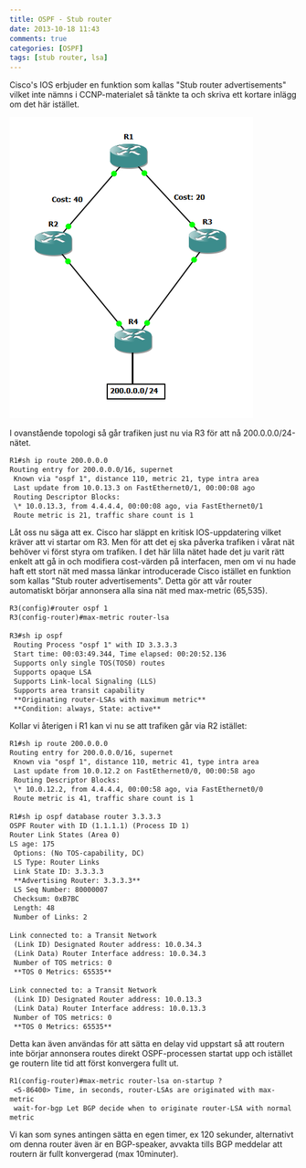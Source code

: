 ```yaml
---
title: OSPF - Stub router
date: 2013-10-18 11:43
comments: true
categories: [OSPF]
tags: [stub router, lsa]
---
```

Cisco's IOS erbjuder en funktion som kallas "Stub router advertisements" vilket inte nämns i CCNP-materialet så tänkte ta och skriva ett kortare inlägg om det här istället. 

![OSPF-stubrouter](/assets/images/2013/10/ospf-stubrouter.png) 

I ovanstående topologi så går trafiken just nu via R3 för att nå 200.0.0.0/24-nätet.
```
R1#sh ip route 200.0.0.0
Routing entry for 200.0.0.0/16, supernet
 Known via "ospf 1", distance 110, metric 21, type intra area
 Last update from 10.0.13.3 on FastEthernet0/1, 00:00:08 ago
 Routing Descriptor Blocks:
 \* 10.0.13.3, from 4.4.4.4, 00:00:08 ago, via FastEthernet0/1
 Route metric is 21, traffic share count is 1
```
Låt oss nu säga att ex. Cisco har släppt en kritisk IOS-uppdatering vilket kräver att vi startar om R3. Men för att det ej ska påverka trafiken i vårat nät behöver vi först styra om trafiken. I det här lilla nätet hade det ju varit rätt enkelt att gå in och modifiera cost-värden på interfacen, men om vi nu hade haft ett stort nät med massa länkar introducerade Cisco istället en funktion som kallas "Stub router advertisements". Detta gör att vår router automatiskt börjar annonsera alla sina nät med max-metric (65,535).

```
R3(config)#router ospf 1
R3(config-router)#max-metric router-lsa

R3#sh ip ospf
 Routing Process "ospf 1" with ID 3.3.3.3
 Start time: 00:03:49.344, Time elapsed: 00:20:52.136
 Supports only single TOS(TOS0) routes
 Supports opaque LSA
 Supports Link-local Signaling (LLS)
 Supports area transit capability
 **Originating router-LSAs with maximum metric**
 **Condition: always, State: active**
```

Kollar vi återigen i R1 kan vi nu se att trafiken går via R2 istället:

```
R1#sh ip route 200.0.0.0
Routing entry for 200.0.0.0/16, supernet
 Known via "ospf 1", distance 110, metric 41, type intra area
 Last update from 10.0.12.2 on FastEthernet0/0, 00:00:58 ago
 Routing Descriptor Blocks:
 \* 10.0.12.2, from 4.4.4.4, 00:00:58 ago, via FastEthernet0/0
 Route metric is 41, traffic share count is 1

R1#sh ip ospf database router 3.3.3.3
OSPF Router with ID (1.1.1.1) (Process ID 1)
Router Link States (Area 0)
LS age: 175
 Options: (No TOS-capability, DC)
 LS Type: Router Links
 Link State ID: 3.3.3.3
 **Advertising Router: 3.3.3.3**
 LS Seq Number: 80000007
 Checksum: 0xB7BC
 Length: 48
 Number of Links: 2

Link connected to: a Transit Network
 (Link ID) Designated Router address: 10.0.34.3
 (Link Data) Router Interface address: 10.0.34.3
 Number of TOS metrics: 0
 **TOS 0 Metrics: 65535**

Link connected to: a Transit Network
 (Link ID) Designated Router address: 10.0.13.3
 (Link Data) Router Interface address: 10.0.13.3
 Number of TOS metrics: 0
 **TOS 0 Metrics: 65535**
```

Detta kan även användas för att sätta en delay vid uppstart så att routern inte börjar annonsera routes direkt OSPF-processen startat upp och istället ge routern lite tid att först konvergera fullt ut.

```
R1(config-router)#max-metric router-lsa on-startup ?
 <5-86400> Time, in seconds, router-LSAs are originated with max-metric
 wait-for-bgp Let BGP decide when to originate router-LSA with normal metric
```

Vi kan som synes antingen sätta en egen timer, ex 120 sekunder, alternativt om denna router även är en BGP-speaker, avvakta tills BGP meddelar att routern är fullt konvergerad (max 10minuter).